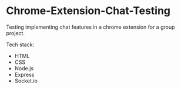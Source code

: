 # Chrome-Extension-Chat-Testing
 Testing implementing chat features in a chrome extension for a group project.
 
 Tech stack:
 - HTML
 - CSS
 - Node.js
 - Express
 - Socket.io
 
 

